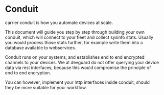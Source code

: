 # Conduit

carrier conduit is how you automate devices at scale.

This document will guide you step by step through building your own conduit,
which will connect to your fleet and collect sysinfo stats.
Usually you would process those stats further, for example write them into a database available to webservices.

Conduit runs on your systems, and establishes end to end encrypted channels to your devices.
We at devguard do not offer querying your device data via rest interfaces, because this
would compromise the principle of end to end encryption.

You can however, implement your http interfaces inside conduit, should they be more suitable for your workflow.

